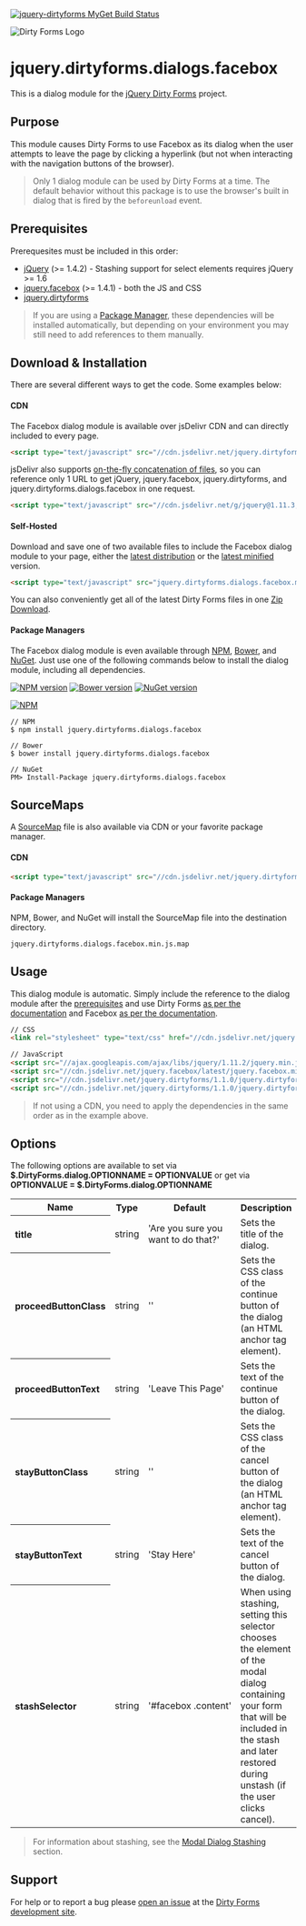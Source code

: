 [![jquery-dirtyforms MyGet Build Status](https://www.myget.org/BuildSource/Badge/jquery-dirtyforms?identifier=193d9dab-a526-484e-8062-9a960322f246)](https://www.myget.org/)

![Dirty Forms Logo](https://raw.githubusercontent.com/snikch/jquery.dirtyforms/master/branding/dirty-forms-logo.png)

# jquery.dirtyforms.dialogs.facebox

This is a dialog module for the [jQuery Dirty Forms](https://github.com/snikch/jquery.dirtyforms) project.

## Purpose

This module causes Dirty Forms to use Facebox as its dialog when the user attempts to leave the page by clicking a hyperlink (but not when interacting with the navigation buttons of the browser).

> Only 1 dialog module can be used by Dirty Forms at a time. The default behavior without this package is to use the browser's built in dialog that is fired by the `beforeunload` event.

## Prerequisites

Prerequesites must be included in this order:

- [jQuery](http://jquery.com) (>= 1.4.2) - Stashing support for select elements requires jQuery >= 1.6
- [jquery.facebox](https://github.com/NightOwl888/facebox) (>= 1.4.1) - both the JS and CSS
- [jquery.dirtyforms](https://github.com/snikch/jquery.dirtyforms)

> If you are using a [Package Manager](#package-managers), these dependencies will be installed automatically, but depending on your environment you may still need to add references to them manually.

## Download & Installation
There are several different ways to get the code. Some examples below:

#### CDN
The Facebox dialog module is available over jsDelivr CDN and can directly included to every page.
```HTML
<script type="text/javascript" src="//cdn.jsdelivr.net/jquery.dirtyforms/1.1.0/jquery.dirtyforms.dialogs.facebox.min.js"></script>
```

jsDelivr also supports [on-the-fly concatenation of files](https://github.com/jsdelivr/jsdelivr#load-multiple-files-with-single-http-request), so you can reference only 1 URL to get jQuery, jquery.facebox, jquery.dirtyforms, and jquery.dirtyforms.dialogs.facebox in one request.
```HTML
<script type="text/javascript" src="//cdn.jsdelivr.net/g/jquery@1.11.3,jquery.facebox,jquery.dirtyforms@1.1.0(jquery.dirtyforms.min.js+jquery.dirtyforms.dialogs.facebox.min.js)"></script>
```

#### Self-Hosted
Download and save one of two available files to include the Facebox dialog module to your page, either the [latest distribution](https://raw.githubusercontent.com/NightOwl888/jquery.dirtyforms.dialogs.facebox.dist/master/jquery.dirtyforms.dialogs.facebox.js) or the [latest minified](https://raw.githubusercontent.com/NightOwl888/jquery.dirtyforms.dialogs.facebox.dist/master/jquery.dirtyforms.dialogs.facebox.min.js) version.
```HTML
<script type="text/javascript" src="jquery.dirtyforms.dialogs.facebox.min.js"></script>
```

You can also conveniently get all of the latest Dirty Forms files in one [Zip Download](https://github.com/NightOwl888/jquery.dirtyforms.dist/archive/master.zip).

#### Package Managers
The Facebox dialog module is even available through [NPM](http://npmjs.org), [Bower](http://bower.io), and [NuGet](https://www.nuget.org/). Just use one of the following commands below to install the dialog module, including all dependencies.

[![NPM version](https://badge.fury.io/js/jquery.dirtyforms.dialogs.facebox.svg)](http://www.npmjs.org/package/jquery.dirtyforms.dialogs.facebox)
[![Bower version](https://badge.fury.io/bo/jquery.dirtyforms.dialogs.facebox.svg)](http://bower.io/search/?q=jquery.dirtyforms.dialogs.facebox)
[![NuGet version](https://badge.fury.io/nu/jquery.dirtyforms.dialogs.facebox.svg)](https://www.nuget.org/packages/jquery.dirtyforms.dialogs.facebox/)

[![NPM](https://nodei.co/npm/jquery.dirtyforms.dialogs.facebox.png?compact=true)](https://nodei.co/npm/jquery.dirtyforms.dialogs.facebox/)
```
// NPM
$ npm install jquery.dirtyforms.dialogs.facebox

// Bower
$ bower install jquery.dirtyforms.dialogs.facebox

// NuGet
PM> Install-Package jquery.dirtyforms.dialogs.facebox
```

## SourceMaps

A [SourceMap](https://docs.google.com/document/d/1U1RGAehQwRypUTovF1KRlpiOFze0b-_2gc6fAH0KY0k/edit?hl=en_US&pli=1&pli=1) file is also available via CDN or your favorite package manager.

#### CDN

```HTML
<script type="text/javascript" src="//cdn.jsdelivr.net/jquery.dirtyforms/1.1.0/jquery.dirtyforms.dialogs.facebox.min.js.map"></script>
```

#### Package Managers

NPM, Bower, and NuGet will install the SourceMap file into the destination directory.

```
jquery.dirtyforms.dialogs.facebox.min.js.map
```

## Usage

This dialog module is automatic. Simply include the reference to the dialog module after the [prerequisites](#prerequisites) and use Dirty Forms [as per the documentation](https://github.com/snikch/jquery.dirtyforms#usage) and Facebox [as per the documentation](http://github.com/NightOwl888/jquery.facebox).

```HTML
// CSS
<link rel="stylesheet" type="text/css" href="//cdn.jsdelivr.net/jquery.facebox/latest/jquery.facebox.min.css" />

// JavaScript
<script src="//ajax.googleapis.com/ajax/libs/jquery/1.11.2/jquery.min.js" type="text/javascript"></script>
<script src="//cdn.jsdelivr.net/jquery.facebox/latest/jquery.facebox.min.js" type="text/javascript"></script>
<script src="//cdn.jsdelivr.net/jquery.dirtyforms/1.1.0/jquery.dirtyforms.min.js" type="text/javascript"></script>
<script src="//cdn.jsdelivr.net/jquery.dirtyforms/1.1.0/jquery.dirtyforms.dialogs.facebox.min.js" type="text/javascript"></script>
```

> If not using a CDN, you need to apply the dependencies in the same order as in the example above.

## Options

The following options are available to set via **$.DirtyForms.dialog.OPTIONNAME = OPTIONVALUE** or get via **OPTIONVALUE = $.DirtyForms.dialog.OPTIONNAME**

<table>
	<tr>
		<th>Name</th>
		<th>Type</th>
		<th>Default</th>
		<th>Description</th>
	</tr>
	<tr>
		<th align="left">title</th>
		<td>string</td>
		<td>'Are you sure you want to do that?'</td>
		<td>Sets the title of the dialog.</td>
	</tr>
	<tr>
		<th align="left">proceedButtonClass</th>
		<td>string</td>
		<td nowrap="nowrap">''</td>
		<td>Sets the CSS class of the continue button of the dialog (an HTML anchor tag element).</td>
	</tr>
	<tr>
		<th align="left">proceedButtonText</th>
		<td>string</td>
		<td nowrap="nowrap">'Leave This Page'</td>
		<td>Sets the text of the continue button of the dialog.</td>
	</tr>
	<tr>
		<th align="left">stayButtonClass</th>
		<td>string</td>
		<td nowrap="nowrap">''</td>
		<td>Sets the CSS class of the cancel button of the dialog (an HTML anchor tag element).</td>
	</tr>
	<tr>
		<th align="left">stayButtonText</th>
		<td>string</td>
		<td nowrap="nowrap">'Stay Here'</td>
		<td>Sets the text of the cancel button of the dialog.</td>
	</tr>
	<tr>
		<th align="left">stashSelector</th>
		<td>string</td>
		<td nowrap="nowrap">'#facebox .content'</td>
		<td>When using stashing, setting this selector chooses the element of the modal dialog containing your form that will be included in the stash and later restored during unstash (if the user clicks cancel).</td>
	</tr>
</table>

> For information about stashing, see the [Modal Dialog Stashing](https://github.com/snikch/jquery.dirtyforms#modal-dialog-stashing) section.


## Support

For help or to report a bug please [open an issue](https://github.com/snikch/jquery.dirtyforms/issues/new) at the [Dirty Forms development site](https://github.com/snikch/jquery.dirtyforms/).
